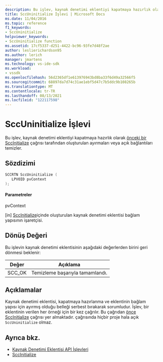 ```yaml
---
description: Bu işlev, kaynak denetimi eklentiyi kapatmaya hazırlık olarak önceki bir SccInitialize çağrısı tarafından oluşturulan ayırmaları veya açık bağlantıları temizler.
title: SccUninitialize İşlevi | Microsoft Docs
ms.date: 11/04/2016
ms.topic: reference
f1_keywords:
- SccUninitialize
helpviewer_keywords:
- SccUninitialize function
ms.assetid: 17cf5337-d251-4422-bc96-93fe7d48f2ae
author: leslierichardson95
ms.author: lerich
manager: jmartens
ms.technology: vs-ide-sdk
ms.workload:
- vssdk
ms.openlocfilehash: 56d2365df1e613976943bd8ba33f6d49a32566f5
ms.sourcegitcommit: 68897da7d74c31ae1ebf5d47c7b5ddc9b108265b
ms.translationtype: MT
ms.contentlocale: tr-TR
ms.lasthandoff: 08/13/2021
ms.locfileid: "122117598"
---
```

# <a name="sccuninitialize-function"></a>SccUninitialize İşlevi
Bu işlev, kaynak denetimi eklentiyi kapatmaya hazırlık olarak [önceki bir SccInitialize](../extensibility/sccinitialize-function.md) çağrısı tarafından oluşturulan ayırmaları veya açık bağlantıları temizler.

## <a name="syntax"></a>Sözdizimi

```cpp
SCCRTN SccUninitialize (
   LPVOID pvContext
);
```

#### <a name="parameters"></a>Parametreler
 pvContext

[in] [SccInitialize](../extensibility/sccinitialize-function.md)içinde oluşturulan kaynak denetimi eklentisi bağlam yapısının işaretçisi.

## <a name="return-value"></a>Dönüş Değeri
 Bu işlevin kaynak denetimi eklentisinin aşağıdaki değerlerden birini geri dönmesi beklenir:

|Değer|Açıklama|
|-----------|-----------------|
|SCC_OK|Temizleme başarıyla tamamlandı.|

## <a name="remarks"></a>Açıklamalar
 Kaynak denetimi eklentisi, kapatmaya hazırlanma ve eklentinin bağlam yapısı için ayırmış olduğu belleği serbest bırakarak sorumludur. İşlev, bir eklentinin verilen her örneği için bir kez çağrılır. Bu çağrıdan [önce SccInitialize](../extensibility/sccinitialize-function.md) çağrısı yer almaktadır. çağrısında hiçbir proje hala açık `SccUninitialize` olmaz.

## <a name="see-also"></a>Ayrıca bkz.
- [Kaynak Denetimi Eklentisi API İşlevleri](../extensibility/source-control-plug-in-api-functions.md)
- [SccInitialize](../extensibility/sccinitialize-function.md)
